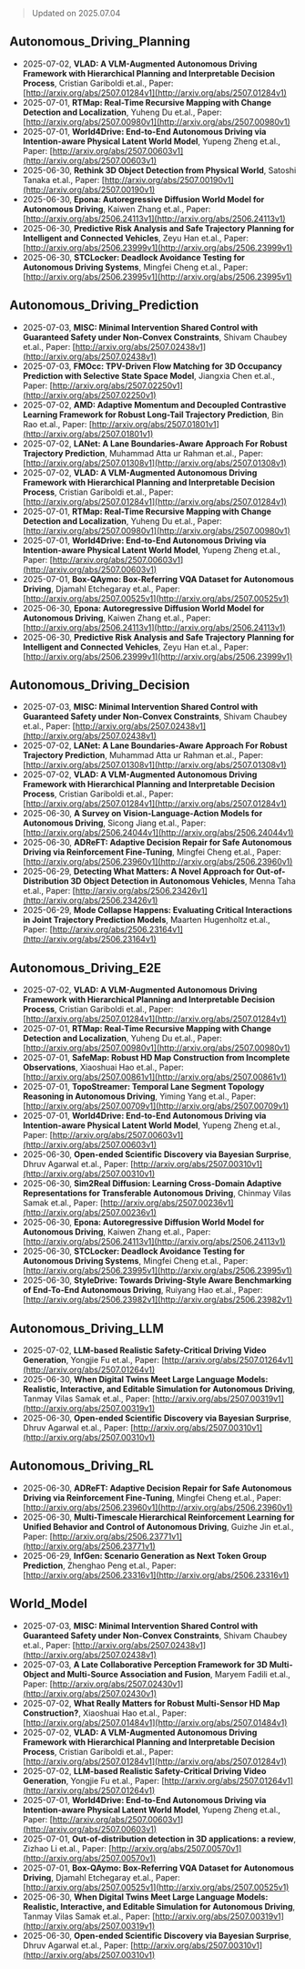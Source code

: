 > Updated on 2025.07.04

## Autonomous_Driving_Planning

- 2025-07-02, **VLAD: A VLM-Augmented Autonomous Driving Framework with Hierarchical Planning and Interpretable Decision Process**, Cristian Gariboldi et.al., Paper: [http://arxiv.org/abs/2507.01284v1](http://arxiv.org/abs/2507.01284v1)
- 2025-07-01, **RTMap: Real-Time Recursive Mapping with Change Detection and Localization**, Yuheng Du et.al., Paper: [http://arxiv.org/abs/2507.00980v1](http://arxiv.org/abs/2507.00980v1)
- 2025-07-01, **World4Drive: End-to-End Autonomous Driving via Intention-aware Physical Latent World Model**, Yupeng Zheng et.al., Paper: [http://arxiv.org/abs/2507.00603v1](http://arxiv.org/abs/2507.00603v1)
- 2025-06-30, **Rethink 3D Object Detection from Physical World**, Satoshi Tanaka et.al., Paper: [http://arxiv.org/abs/2507.00190v1](http://arxiv.org/abs/2507.00190v1)
- 2025-06-30, **Epona: Autoregressive Diffusion World Model for Autonomous Driving**, Kaiwen Zhang et.al., Paper: [http://arxiv.org/abs/2506.24113v1](http://arxiv.org/abs/2506.24113v1)
- 2025-06-30, **Predictive Risk Analysis and Safe Trajectory Planning for Intelligent and Connected Vehicles**, Zeyu Han et.al., Paper: [http://arxiv.org/abs/2506.23999v1](http://arxiv.org/abs/2506.23999v1)
- 2025-06-30, **STCLocker: Deadlock Avoidance Testing for Autonomous Driving Systems**, Mingfei Cheng et.al., Paper: [http://arxiv.org/abs/2506.23995v1](http://arxiv.org/abs/2506.23995v1)

## Autonomous_Driving_Prediction

- 2025-07-03, **MISC: Minimal Intervention Shared Control with Guaranteed Safety under Non-Convex Constraints**, Shivam Chaubey et.al., Paper: [http://arxiv.org/abs/2507.02438v1](http://arxiv.org/abs/2507.02438v1)
- 2025-07-03, **FMOcc: TPV-Driven Flow Matching for 3D Occupancy Prediction with Selective State Space Model**, Jiangxia Chen et.al., Paper: [http://arxiv.org/abs/2507.02250v1](http://arxiv.org/abs/2507.02250v1)
- 2025-07-02, **AMD: Adaptive Momentum and Decoupled Contrastive Learning Framework for Robust Long-Tail Trajectory Prediction**, Bin Rao et.al., Paper: [http://arxiv.org/abs/2507.01801v1](http://arxiv.org/abs/2507.01801v1)
- 2025-07-02, **LANet: A Lane Boundaries-Aware Approach For Robust Trajectory Prediction**, Muhammad Atta ur Rahman et.al., Paper: [http://arxiv.org/abs/2507.01308v1](http://arxiv.org/abs/2507.01308v1)
- 2025-07-02, **VLAD: A VLM-Augmented Autonomous Driving Framework with Hierarchical Planning and Interpretable Decision Process**, Cristian Gariboldi et.al., Paper: [http://arxiv.org/abs/2507.01284v1](http://arxiv.org/abs/2507.01284v1)
- 2025-07-01, **RTMap: Real-Time Recursive Mapping with Change Detection and Localization**, Yuheng Du et.al., Paper: [http://arxiv.org/abs/2507.00980v1](http://arxiv.org/abs/2507.00980v1)
- 2025-07-01, **World4Drive: End-to-End Autonomous Driving via Intention-aware Physical Latent World Model**, Yupeng Zheng et.al., Paper: [http://arxiv.org/abs/2507.00603v1](http://arxiv.org/abs/2507.00603v1)
- 2025-07-01, **Box-QAymo: Box-Referring VQA Dataset for Autonomous Driving**, Djamahl Etchegaray et.al., Paper: [http://arxiv.org/abs/2507.00525v1](http://arxiv.org/abs/2507.00525v1)
- 2025-06-30, **Epona: Autoregressive Diffusion World Model for Autonomous Driving**, Kaiwen Zhang et.al., Paper: [http://arxiv.org/abs/2506.24113v1](http://arxiv.org/abs/2506.24113v1)
- 2025-06-30, **Predictive Risk Analysis and Safe Trajectory Planning for Intelligent and Connected Vehicles**, Zeyu Han et.al., Paper: [http://arxiv.org/abs/2506.23999v1](http://arxiv.org/abs/2506.23999v1)

## Autonomous_Driving_Decision

- 2025-07-03, **MISC: Minimal Intervention Shared Control with Guaranteed Safety under Non-Convex Constraints**, Shivam Chaubey et.al., Paper: [http://arxiv.org/abs/2507.02438v1](http://arxiv.org/abs/2507.02438v1)
- 2025-07-02, **LANet: A Lane Boundaries-Aware Approach For Robust Trajectory Prediction**, Muhammad Atta ur Rahman et.al., Paper: [http://arxiv.org/abs/2507.01308v1](http://arxiv.org/abs/2507.01308v1)
- 2025-07-02, **VLAD: A VLM-Augmented Autonomous Driving Framework with Hierarchical Planning and Interpretable Decision Process**, Cristian Gariboldi et.al., Paper: [http://arxiv.org/abs/2507.01284v1](http://arxiv.org/abs/2507.01284v1)
- 2025-06-30, **A Survey on Vision-Language-Action Models for Autonomous Driving**, Sicong Jiang et.al., Paper: [http://arxiv.org/abs/2506.24044v1](http://arxiv.org/abs/2506.24044v1)
- 2025-06-30, **ADReFT: Adaptive Decision Repair for Safe Autonomous Driving via Reinforcement Fine-Tuning**, Mingfei Cheng et.al., Paper: [http://arxiv.org/abs/2506.23960v1](http://arxiv.org/abs/2506.23960v1)
- 2025-06-29, **Detecting What Matters: A Novel Approach for Out-of-Distribution 3D Object Detection in Autonomous Vehicles**, Menna Taha et.al., Paper: [http://arxiv.org/abs/2506.23426v1](http://arxiv.org/abs/2506.23426v1)
- 2025-06-29, **Mode Collapse Happens: Evaluating Critical Interactions in Joint Trajectory Prediction Models**, Maarten Hugenholtz et.al., Paper: [http://arxiv.org/abs/2506.23164v1](http://arxiv.org/abs/2506.23164v1)

## Autonomous_Driving_E2E

- 2025-07-02, **VLAD: A VLM-Augmented Autonomous Driving Framework with Hierarchical Planning and Interpretable Decision Process**, Cristian Gariboldi et.al., Paper: [http://arxiv.org/abs/2507.01284v1](http://arxiv.org/abs/2507.01284v1)
- 2025-07-01, **RTMap: Real-Time Recursive Mapping with Change Detection and Localization**, Yuheng Du et.al., Paper: [http://arxiv.org/abs/2507.00980v1](http://arxiv.org/abs/2507.00980v1)
- 2025-07-01, **SafeMap: Robust HD Map Construction from Incomplete Observations**, Xiaoshuai Hao et.al., Paper: [http://arxiv.org/abs/2507.00861v1](http://arxiv.org/abs/2507.00861v1)
- 2025-07-01, **TopoStreamer: Temporal Lane Segment Topology Reasoning in Autonomous Driving**, Yiming Yang et.al., Paper: [http://arxiv.org/abs/2507.00709v1](http://arxiv.org/abs/2507.00709v1)
- 2025-07-01, **World4Drive: End-to-End Autonomous Driving via Intention-aware Physical Latent World Model**, Yupeng Zheng et.al., Paper: [http://arxiv.org/abs/2507.00603v1](http://arxiv.org/abs/2507.00603v1)
- 2025-06-30, **Open-ended Scientific Discovery via Bayesian Surprise**, Dhruv Agarwal et.al., Paper: [http://arxiv.org/abs/2507.00310v1](http://arxiv.org/abs/2507.00310v1)
- 2025-06-30, **Sim2Real Diffusion: Learning Cross-Domain Adaptive Representations for Transferable Autonomous Driving**, Chinmay Vilas Samak et.al., Paper: [http://arxiv.org/abs/2507.00236v1](http://arxiv.org/abs/2507.00236v1)
- 2025-06-30, **Epona: Autoregressive Diffusion World Model for Autonomous Driving**, Kaiwen Zhang et.al., Paper: [http://arxiv.org/abs/2506.24113v1](http://arxiv.org/abs/2506.24113v1)
- 2025-06-30, **STCLocker: Deadlock Avoidance Testing for Autonomous Driving Systems**, Mingfei Cheng et.al., Paper: [http://arxiv.org/abs/2506.23995v1](http://arxiv.org/abs/2506.23995v1)
- 2025-06-30, **StyleDrive: Towards Driving-Style Aware Benchmarking of End-To-End Autonomous Driving**, Ruiyang Hao et.al., Paper: [http://arxiv.org/abs/2506.23982v1](http://arxiv.org/abs/2506.23982v1)

## Autonomous_Driving_LLM

- 2025-07-02, **LLM-based Realistic Safety-Critical Driving Video Generation**, Yongjie Fu et.al., Paper: [http://arxiv.org/abs/2507.01264v1](http://arxiv.org/abs/2507.01264v1)
- 2025-06-30, **When Digital Twins Meet Large Language Models: Realistic, Interactive, and Editable Simulation for Autonomous Driving**, Tanmay Vilas Samak et.al., Paper: [http://arxiv.org/abs/2507.00319v1](http://arxiv.org/abs/2507.00319v1)
- 2025-06-30, **Open-ended Scientific Discovery via Bayesian Surprise**, Dhruv Agarwal et.al., Paper: [http://arxiv.org/abs/2507.00310v1](http://arxiv.org/abs/2507.00310v1)

## Autonomous_Driving_RL

- 2025-06-30, **ADReFT: Adaptive Decision Repair for Safe Autonomous Driving via Reinforcement Fine-Tuning**, Mingfei Cheng et.al., Paper: [http://arxiv.org/abs/2506.23960v1](http://arxiv.org/abs/2506.23960v1)
- 2025-06-30, **Multi-Timescale Hierarchical Reinforcement Learning for Unified Behavior and Control of Autonomous Driving**, Guizhe Jin et.al., Paper: [http://arxiv.org/abs/2506.23771v1](http://arxiv.org/abs/2506.23771v1)
- 2025-06-29, **InfGen: Scenario Generation as Next Token Group Prediction**, Zhenghao Peng et.al., Paper: [http://arxiv.org/abs/2506.23316v1](http://arxiv.org/abs/2506.23316v1)

## World_Model

- 2025-07-03, **MISC: Minimal Intervention Shared Control with Guaranteed Safety under Non-Convex Constraints**, Shivam Chaubey et.al., Paper: [http://arxiv.org/abs/2507.02438v1](http://arxiv.org/abs/2507.02438v1)
- 2025-07-03, **A Late Collaborative Perception Framework for 3D Multi-Object and Multi-Source Association and Fusion**, Maryem Fadili et.al., Paper: [http://arxiv.org/abs/2507.02430v1](http://arxiv.org/abs/2507.02430v1)
- 2025-07-02, **What Really Matters for Robust Multi-Sensor HD Map Construction?**, Xiaoshuai Hao et.al., Paper: [http://arxiv.org/abs/2507.01484v1](http://arxiv.org/abs/2507.01484v1)
- 2025-07-02, **VLAD: A VLM-Augmented Autonomous Driving Framework with Hierarchical Planning and Interpretable Decision Process**, Cristian Gariboldi et.al., Paper: [http://arxiv.org/abs/2507.01284v1](http://arxiv.org/abs/2507.01284v1)
- 2025-07-02, **LLM-based Realistic Safety-Critical Driving Video Generation**, Yongjie Fu et.al., Paper: [http://arxiv.org/abs/2507.01264v1](http://arxiv.org/abs/2507.01264v1)
- 2025-07-01, **World4Drive: End-to-End Autonomous Driving via Intention-aware Physical Latent World Model**, Yupeng Zheng et.al., Paper: [http://arxiv.org/abs/2507.00603v1](http://arxiv.org/abs/2507.00603v1)
- 2025-07-01, **Out-of-distribution detection in 3D applications: a review**, Zizhao Li et.al., Paper: [http://arxiv.org/abs/2507.00570v1](http://arxiv.org/abs/2507.00570v1)
- 2025-07-01, **Box-QAymo: Box-Referring VQA Dataset for Autonomous Driving**, Djamahl Etchegaray et.al., Paper: [http://arxiv.org/abs/2507.00525v1](http://arxiv.org/abs/2507.00525v1)
- 2025-06-30, **When Digital Twins Meet Large Language Models: Realistic, Interactive, and Editable Simulation for Autonomous Driving**, Tanmay Vilas Samak et.al., Paper: [http://arxiv.org/abs/2507.00319v1](http://arxiv.org/abs/2507.00319v1)
- 2025-06-30, **Open-ended Scientific Discovery via Bayesian Surprise**, Dhruv Agarwal et.al., Paper: [http://arxiv.org/abs/2507.00310v1](http://arxiv.org/abs/2507.00310v1)

